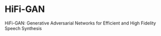 # HiFi-GAN
HiFi-GAN: Generative Adversarial Networks for Efficient and High Fidelity Speech Synthesis
